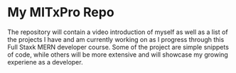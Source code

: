 # My MITxPro Repo
The repository will contain a video introduction of myself as well as a list of the projects I have and am currently working on as I progress through this Full Staxk MERN developer course. Some of the project are simple snippets of code, while others will be more extensive and will showcase my growing experiene as a developer.
